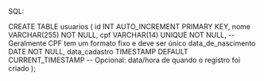 

 SQL: 

CREATE TABLE usuarios (
    id INT AUTO_INCREMENT PRIMARY KEY,
    nome VARCHAR(255) NOT NULL,
    cpf VARCHAR(14) UNIQUE NOT NULL, -- Geralmente CPF tem um formato fixo e deve ser único
    data_de_nascimento DATE NOT NULL,
    data_cadastro TIMESTAMP DEFAULT CURRENT_TIMESTAMP -- Opcional: data/hora de quando o registro foi criado
);